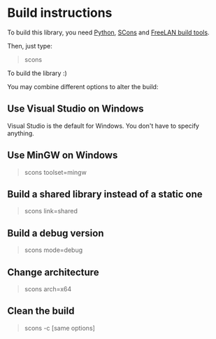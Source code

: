 Build instructions
==================

To build this library, you need [Python](http://www.python.org), [SCons](http://www.scons.org) and [FreeLAN build tools](https://github.com/ereOn/freelan-build_tools).

Then, just type:

> scons

To build the library :)

You may combine different options to alter the build:

Use Visual Studio on Windows
----------------------------

Visual Studio is the default for Windows. You don't have to specify anything.

Use MinGW on Windows
--------------------

> scons toolset=mingw

Build a shared library instead of a static one
----------------------------------------------

> scons link=shared

Build a debug version
---------------------

> scons mode=debug

Change architecture
-------------------

> scons arch=x64

Clean the build
---------------

> scons -c [same options]
